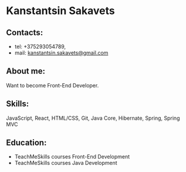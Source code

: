 # Kanstantsin Sakavets

## Contacts: 
* tel: +375293054789,
* mail: kanstantsin.sakavets@gmail.com

## About me:
Want to become Front-End Developer.

## Skills:
JavaScript, React, HTML/CSS, Git, Java Core, Hibernate, Spring, Spring MVC

## Education: 
* TeachMeSkills courses Front-End Development
* TeachMeSkills courses Java Development